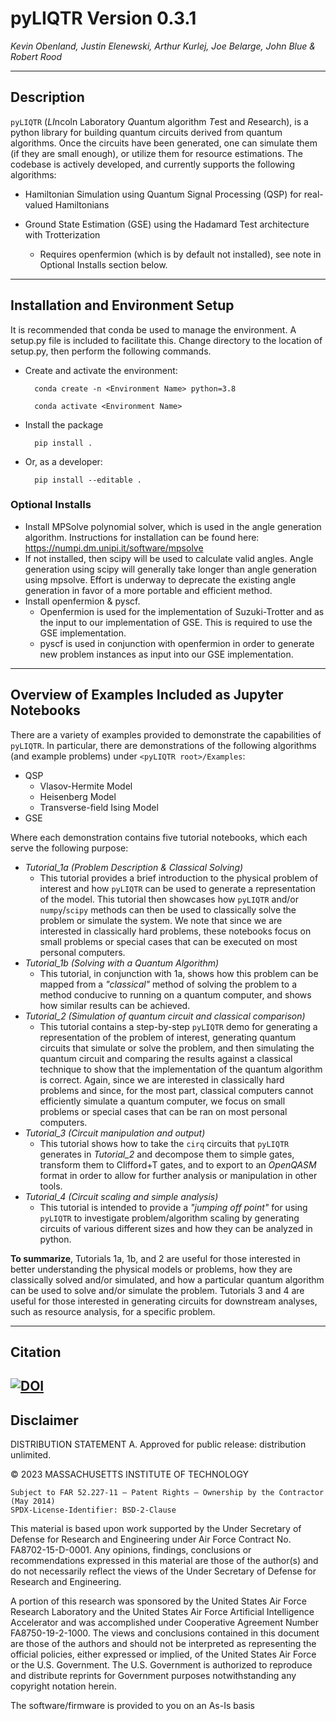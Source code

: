 # pyLIQTR Version 0.3.1
_Kevin Obenland, Justin Elenewski, Arthur Kurlej, Joe Belarge, John Blue &  Robert Rood_

---
## Description
`pyLIQTR` (<em>LI</em>ncoln Laboratory <em>Q</em>uantum algorithm <em>T</em>est and <em>R</em>esearch), is a python library for building quantum circuits derived from quantum algorithms. Once the circuits have been generated, one can simulate them (if they are small enough), or utilize them for resource estimations. The codebase is actively developed, and currently supports the following algorithms:
- Hamiltonian Simulation using Quantum Signal Processing (QSP) for real-valued Hamiltonians

- Ground State Estimation (GSE) using the Hadamard Test architecture with Trotterization
    - Requires openfermion (which is by default not installed), see note in Optional Installs section below. 

---

## Installation and Environment Setup
It is recommended that conda be used to manage the environment. A setup.py file is included to facilitate this.
Change directory to the location of setup.py, then perform the following commands.

- Create and activate the environment:

        conda create -n <Environment Name> python=3.8

        conda activate <Environment Name>
        
- Install the package

        pip install .

- Or, as a developer:

        pip install --editable .
        
### Optional Installs
- Install MPSolve polynomial solver, which is used in the angle generation algorithm. Instructions for installation can be found here: https://numpi.dm.unipi.it/software/mpsolve
- If not installed, then scipy will be used to calculate valid angles. Angle generation using scipy will generally take longer than angle generation using mpsolve.
Effort is underway to deprecate the existing angle generation in favor of a more portable and efficient method.
- Install openfermion & pyscf. 
    - Openfermion is used for the implementation of Suzuki-Trotter and as the input to our implementation of GSE. This is required to use the GSE implementation.
    - pyscf is used in conjunction with openfermion in order to generate new problem instances as input into our GSE implementation.

---

## Overview of Examples Included as Jupyter Notebooks

There are a variety of examples provided to demonstrate the capabilities of `pyLIQTR`. In particular, there are demonstrations of the following algorithms (and example problems) under `<pyLIQTR root>/Examples`:
* QSP
    * Vlasov-Hermite Model
    * Heisenberg Model
    * Transverse-field Ising Model
* GSE

Where each demonstration contains five tutorial notebooks, which each serve the following purpose:
* _Tutorial_1a (Problem Description & Classical Solving)_
    * This tutorial provides a brief introduction to the physical problem of interest and how `pyLIQTR` can be used to generate a representation of the model. This tutorial then showcases how `pyLIQTR` and/or `numpy`/`scipy` methods can then be used to classically solve the problem or simulate the system. We note that since we are interested in classically hard problems, these notebooks focus on small problems or special cases that can be executed on most personal computers.
* _Tutorial_1b (Solving with a Quantum Algorithm)_
    * This tutorial, in conjunction with 1a, shows how this problem can be mapped from a _"classical"_ method of solving the problem to a method conducive to running on a quantum computer, and shows how similar results can be achieved.
* _Tutorial_2 (Simulation of quantum circuit and classical comparison)_
    * This tutorial contains a step-by-step `pyLIQTR` demo for generating a representation of the problem of interest, generating quantum circuits that simulate or solve the problem, and then simulating the quantum circuit and comparing the results against a classical technique to show that the implementation of the quantum algorithm is correct. Again, since we are interested in classically hard problems and since, for the most part, classical computers cannot efficiently simulate a quantum computer, we focus on small problems or special cases that can be ran on most personal computers.
* _Tutorial_3 (Circuit manipulation and output)_
    * This tutorial shows how to take the `cirq` circuits that `pyLIQTR` generates in <i>Tutorial_2</i> and decompose them to simple gates, transform them to Clifford+T gates, and to export to an _OpenQASM_ format in order to allow for further analysis or manipulation in other tools.
* _Tutorial_4 (Circuit scaling and simple analysis)_
    * This tutorial is intended to provide a _"jumping off point"_ for using `pyLIQTR` to investigate problem/algorithm scaling by generating circuits of various different sizes and how they can be analyzed in python. 

**To summarize**, Tutorials 1a, 1b, and 2 are useful for those interested in better understanding the physical models or problems, how they are classically solved and/or simulated, and how a particular quantum algorithm can be used to solve and/or simulate the problem. Tutorials 3 and 4 are useful for those interested in generating circuits for downstream analyses, such as resource analysis, for a specific problem.

---

## Citation
<a href="https://zenodo.org/badge/latestdoi/545621986"><img src="https://zenodo.org/badge/545621986.svg" alt="DOI"></a>
---

## Disclaimer

DISTRIBUTION STATEMENT A. Approved for public release: distribution unlimited.

© 2023 MASSACHUSETTS INSTITUTE OF TECHNOLOGY
    
    Subject to FAR 52.227-11 – Patent Rights – Ownership by the Contractor (May 2014)
    SPDX-License-Identifier: BSD-2-Clause
    
This material is based upon work supported by the Under Secretary of Defense for Research and Engineering under Air Force Contract No. FA8702-15-D-0001. Any opinions, findings, conclusions or recommendations expressed in this material are those of the author(s) and do not necessarily reflect the views of the Under Secretary of Defense for Research and Engineering.

A portion of this research was sponsored by the United States Air Force Research Laboratory and the United States Air Force Artificial Intelligence Accelerator and was accomplished under Cooperative Agreement Number FA8750-19-2-1000. The views and conclusions contained in this document are those of the authors and should not be interpreted as representing the official policies, either expressed or implied, of the United States Air Force or the U.S. Government. The U.S. Government is authorized to reproduce and distribute reprints for Government purposes notwithstanding any copyright notation herein.

The software/firmware is provided to you on an As-Is basis



